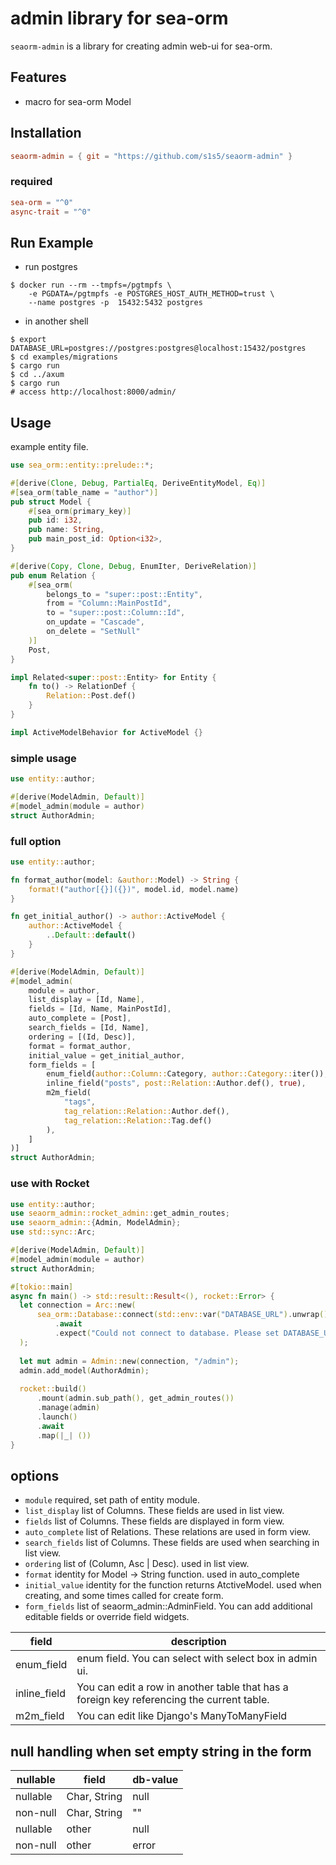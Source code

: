 # admin library for sea-orm
`seaorm-admin` is a library for creating admin web-ui for sea-orm.

## Features
- macro for sea-orm Model

## Installation
```toml
seaorm-admin = { git = "https://github.com/s1s5/seaorm-admin" }
```

### required
```toml
sea-orm = "^0"
async-trait = "^0"
```

## Run Example
- run postgres
```shell
$ docker run --rm --tmpfs=/pgtmpfs \
    -e PGDATA=/pgtmpfs -e POSTGRES_HOST_AUTH_METHOD=trust \
    --name postgres -p  15432:5432 postgres
```
- in another shell
```shell
$ export DATABASE_URL=postgres://postgres:postgres@localhost:15432/postgres
$ cd examples/migrations
$ cargo run
$ cd ../axum
$ cargo run
# access http://localhost:8000/admin/
```

## Usage
example entity file.
```Rust
use sea_orm::entity::prelude::*;

#[derive(Clone, Debug, PartialEq, DeriveEntityModel, Eq)]
#[sea_orm(table_name = "author")]
pub struct Model {
    #[sea_orm(primary_key)]
    pub id: i32,
    pub name: String,
    pub main_post_id: Option<i32>,
}

#[derive(Copy, Clone, Debug, EnumIter, DeriveRelation)]
pub enum Relation {
    #[sea_orm(
        belongs_to = "super::post::Entity",
        from = "Column::MainPostId",
        to = "super::post::Column::Id",
        on_update = "Cascade",
        on_delete = "SetNull"
    )]
    Post,
}

impl Related<super::post::Entity> for Entity {
    fn to() -> RelationDef {
        Relation::Post.def()
    }
}

impl ActiveModelBehavior for ActiveModel {}
```

### simple usage
```Rust
use entity::author;

#[derive(ModelAdmin, Default)]
#[model_admin(module = author)
struct AuthorAdmin;
```

### full option
```Rust
use entity::author;

fn format_author(model: &author::Model) -> String {
    format!("author[{}]({})", model.id, model.name)
}

fn get_initial_author() -> author::ActiveModel {
    author::ActiveModel {
        ..Default::default()
    }
}

#[derive(ModelAdmin, Default)]
#[model_admin(
    module = author,
    list_display = [Id, Name],
    fields = [Id, Name, MainPostId],
    auto_complete = [Post],
    search_fields = [Id, Name],
    ordering = [(Id, Desc)],
    format = format_author,
    initial_value = get_initial_author,
    form_fields = [
        enum_field(author::Column::Category, author::Category::iter()),
        inline_field("posts", post::Relation::Author.def(), true),
        m2m_field(
            "tags",
            tag_relation::Relation::Author.def(),
            tag_relation::Relation::Tag.def()
        ),
    ]
)]
struct AuthorAdmin;
```

### use with Rocket
```Rust
use entity::author;
use seaorm_admin::rocket_admin::get_admin_routes;
use seaorm_admin::{Admin, ModelAdmin};
use std::sync::Arc;

#[derive(ModelAdmin, Default)]
#[model_admin(module = author)
struct AuthorAdmin;

#[tokio::main]
async fn main() -> std::result::Result<(), rocket::Error> {
  let connection = Arc::new(
      sea_orm::Database::connect(std::env::var("DATABASE_URL").unwrap())
          .await
          .expect("Could not connect to database. Please set DATABASE_URL"),
  );
  
  let mut admin = Admin::new(connection, "/admin");
  admin.add_model(AuthorAdmin);
  
  rocket::build()
      .mount(admin.sub_path(), get_admin_routes())
      .manage(admin)
      .launch()
      .await
      .map(|_| ())
}
```

## options
- `module`
required, set path of entity module.
- `list_display`
list of Columns. These fields are used in list view.
- `fields`
list of Columns. These fields are displayed in form view.
- `auto_complete`
list of Relations. These relations are used in form view.
- `search_fields`
list of Columns. These fields are used when searching in list view.
- `ordering`
list of (Column, Asc | Desc). used in list view.
- `format`
identity for Model -> String function. used in auto_complete
- `initial_value`
identity for the function returns AtctiveModel. used when creating, and some times called for create form.
- `form_fields`
list of seaorm_admin::AdminField. You can add additional editable fields or override field widgets.

| field | description |
| -------- | ----- |
| enum_field | enum field. You can select with select box in admin ui. |
| inline_field | You can edit a row in another table that has a foreign key referencing the current table. |
| m2m_field | You can edit like Django's ManyToManyField |


## null handling when set empty string in the form
| nullable | field | db-value |
| -------- | ----- | -------- |
| nullable | Char, String | null |
| non-null | Char, String | "" |
| nullable | other | null |
| non-null | other | error |
